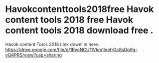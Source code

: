 # Havokcontenttools2018free Havok content tools 2018 free Havok content tools 2018 download free .
Havok content Tools 2018 
LInk downl in here.
https://drive.google.com/file/d/1RyoNCUf1Vkm1lnefrGc8sDq9g-vQ4PRS/view?usp=sharing
